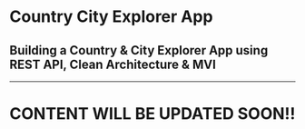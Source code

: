 # Country City Explorer App
## Building a Country & City Explorer App using REST API, Clean Architecture & MVI 
----------------------------------------------------------------------------------
# **CONTENT WILL BE UPDATED SOON!!**
